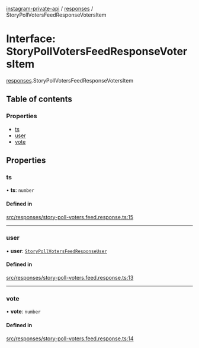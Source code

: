 [instagram-private-api](../../README.md) / [responses](../../modules/responses.md) / StoryPollVotersFeedResponseVotersItem

# Interface: StoryPollVotersFeedResponseVotersItem

[responses](../../modules/responses.md).StoryPollVotersFeedResponseVotersItem

## Table of contents

### Properties

- [ts](StoryPollVotersFeedResponseVotersItem.md#ts)
- [user](StoryPollVotersFeedResponseVotersItem.md#user)
- [vote](StoryPollVotersFeedResponseVotersItem.md#vote)

## Properties

### ts

• **ts**: `number`

#### Defined in

[src/responses/story-poll-voters.feed.response.ts:15](https://github.com/Nerixyz/instagram-private-api/blob/b3351b9/src/responses/story-poll-voters.feed.response.ts#L15)

___

### user

• **user**: [`StoryPollVotersFeedResponseUser`](StoryPollVotersFeedResponseUser.md)

#### Defined in

[src/responses/story-poll-voters.feed.response.ts:13](https://github.com/Nerixyz/instagram-private-api/blob/b3351b9/src/responses/story-poll-voters.feed.response.ts#L13)

___

### vote

• **vote**: `number`

#### Defined in

[src/responses/story-poll-voters.feed.response.ts:14](https://github.com/Nerixyz/instagram-private-api/blob/b3351b9/src/responses/story-poll-voters.feed.response.ts#L14)
